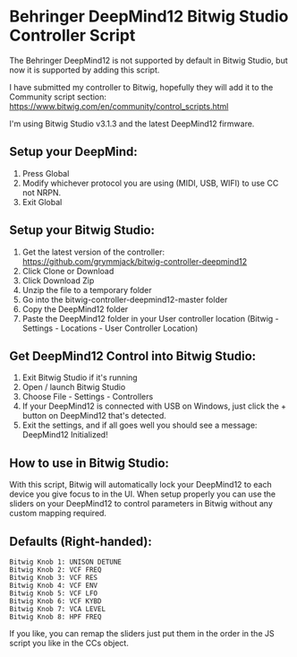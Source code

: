 Behringer DeepMind12 Bitwig Studio Controller Script
====================================================

The Behringer DeepMind12 is not supported by default in Bitwig Studio, but now it is supported by adding this script.

I have submitted my controller to Bitwig, hopefully they will add it to the Community script section:
https://www.bitwig.com/en/community/control_scripts.html

I'm using Bitwig Studio v3.1.3 and the latest DeepMind12 firmware.

## Setup your DeepMind:
1. Press Global
2. Modify whichever protocol you are using (MIDI, USB, WIFI) to use CC not NRPN.
3. Exit Global

## Setup your Bitwig Studio:
1. Get the latest version of the controller: https://github.com/grymmjack/bitwig-controller-deepmind12
2. Click Clone or Download
3. Click Download Zip
4. Unzip the file to a temporary folder
5. Go into the bitwig-controller-deepmind12-master folder
6. Copy the DeepMind12 folder
7. Paste the DeepMind12 folder in your User controller location (Bitwig - Settings - Locations - User Controller Location)

## Get DeepMind12 Control into Bitwig Studio:
1. Exit Bitwig Studio if it's running
2. Open / launch Bitwig Studio
3. Choose File - Settings - Controllers
4. If your DeepMind12 is connected with USB on Windows, just click the + button on DeepMind12 that's detected.
5. Exit the settings, and if all goes well you should see a message: DeepMind12 Initialized!

## How to use in Bitwig Studio:
With this script, Bitwig will automatically lock your DeepMind12 to each device you give focus to in the UI.
When setup properly you can use the sliders on your DeepMind12 to control parameters in Bitwig without any
custom mapping required.

## Defaults (Right-handed):
```
Bitwig Knob 1: UNISON DETUNE
Bitwig Knob 2: VCF FREQ
Bitwig Knob 3: VCF RES
Bitwig Knob 4: VCF ENV
Bitwig Knob 5: VCF LFO
Bitwig Knob 6: VCF KYBD
Bitwig Knob 7: VCA LEVEL
Bitwig Knob 8: HPF FREQ
```

If you like, you can remap the sliders just put them in the order in the JS script you like in the CCs object.

